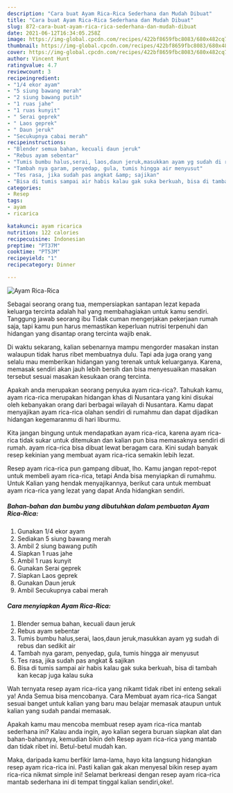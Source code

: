 ```yaml
---
description: "Cara buat Ayam Rica-Rica Sederhana dan Mudah Dibuat"
title: "Cara buat Ayam Rica-Rica Sederhana dan Mudah Dibuat"
slug: 872-cara-buat-ayam-rica-rica-sederhana-dan-mudah-dibuat
date: 2021-06-12T16:34:05.258Z
image: https://img-global.cpcdn.com/recipes/422bf8659fbc8083/680x482cq70/ayam-rica-rica-foto-resep-utama.jpg
thumbnail: https://img-global.cpcdn.com/recipes/422bf8659fbc8083/680x482cq70/ayam-rica-rica-foto-resep-utama.jpg
cover: https://img-global.cpcdn.com/recipes/422bf8659fbc8083/680x482cq70/ayam-rica-rica-foto-resep-utama.jpg
author: Vincent Hunt
ratingvalue: 4.7
reviewcount: 3
recipeingredient:
- "1/4 ekor ayam"
- "5 siung bawang merah"
- "2 siung bawang putih"
- "1 ruas jahe"
- "1 ruas kunyit"
- " Serai geprek"
- " Laos geprek"
- " Daun jeruk"
- "Secukupnya cabai merah"
recipeinstructions:
- "Blender semua bahan, kecuali daun jeruk"
- "Rebus ayam sebentar"
- "Tumis bumbu halus,serai, laos,daun jeruk,masukkan ayam yg sudah di rebus dan sedikit air"
- "Tambah nya garam, penyedap, gula, tumis hingga air menyusut"
- "Tes rasa, jika sudah pas angkat &amp; sajikan"
- "Bisa di tumis sampai air habis kalau gak suka berkuah, bisa di tambah kan kecap juga kalau suka"
categories:
- Resep
tags:
- ayam
- ricarica

katakunci: ayam ricarica 
nutrition: 122 calories
recipecuisine: Indonesian
preptime: "PT37M"
cooktime: "PT53M"
recipeyield: "1"
recipecategory: Dinner

---
```



![Ayam Rica-Rica](https://img-global.cpcdn.com/recipes/422bf8659fbc8083/680x482cq70/ayam-rica-rica-foto-resep-utama.jpg)

Sebagai seorang orang tua, mempersiapkan santapan lezat kepada keluarga tercinta adalah hal yang membahagiakan untuk kamu sendiri. Tanggung jawab seorang ibu Tidak cuman mengerjakan pekerjaan rumah saja, tapi kamu pun harus memastikan keperluan nutrisi terpenuhi dan hidangan yang disantap orang tercinta wajib enak.

Di waktu  sekarang, kalian sebenarnya mampu mengorder masakan instan walaupun tidak harus ribet membuatnya dulu. Tapi ada juga orang yang selalu mau memberikan hidangan yang terenak untuk keluarganya. Karena, memasak sendiri akan jauh lebih bersih dan bisa menyesuaikan masakan tersebut sesuai masakan kesukaan orang tercinta. 



Apakah anda merupakan seorang penyuka ayam rica-rica?. Tahukah kamu, ayam rica-rica merupakan hidangan khas di Nusantara yang kini disukai oleh kebanyakan orang dari berbagai wilayah di Nusantara. Kamu dapat menyajikan ayam rica-rica olahan sendiri di rumahmu dan dapat dijadikan hidangan kegemaranmu di hari liburmu.

Kita jangan bingung untuk mendapatkan ayam rica-rica, karena ayam rica-rica tidak sukar untuk ditemukan dan kalian pun bisa memasaknya sendiri di rumah. ayam rica-rica bisa dibuat lewat beragam cara. Kini sudah banyak resep kekinian yang membuat ayam rica-rica semakin lebih lezat.

Resep ayam rica-rica pun gampang dibuat, lho. Kamu jangan repot-repot untuk membeli ayam rica-rica, tetapi Anda bisa menyiapkan di rumahmu. Untuk Kalian yang hendak menyajikannya, berikut cara untuk membuat ayam rica-rica yang lezat yang dapat Anda hidangkan sendiri.

<!--inarticleads1-->

##### Bahan-bahan dan bumbu yang dibutuhkan dalam pembuatan Ayam Rica-Rica:

1. Gunakan 1/4 ekor ayam
1. Sediakan 5 siung bawang merah
1. Ambil 2 siung bawang putih
1. Siapkan 1 ruas jahe
1. Ambil 1 ruas kunyit
1. Gunakan  Serai geprek
1. Siapkan  Laos geprek
1. Gunakan  Daun jeruk
1. Ambil Secukupnya cabai merah




<!--inarticleads2-->

##### Cara menyiapkan Ayam Rica-Rica:

1. Blender semua bahan, kecuali daun jeruk
1. Rebus ayam sebentar
1. Tumis bumbu halus,serai, laos,daun jeruk,masukkan ayam yg sudah di rebus dan sedikit air
1. Tambah nya garam, penyedap, gula, tumis hingga air menyusut
1. Tes rasa, jika sudah pas angkat &amp; sajikan
1. Bisa di tumis sampai air habis kalau gak suka berkuah, bisa di tambah kan kecap juga kalau suka




Wah ternyata resep ayam rica-rica yang nikamt tidak ribet ini enteng sekali ya! Anda Semua bisa mencobanya. Cara Membuat ayam rica-rica Sangat sesuai banget untuk kalian yang baru mau belajar memasak ataupun untuk kalian yang sudah pandai memasak.

Apakah kamu mau mencoba membuat resep ayam rica-rica mantab sederhana ini? Kalau anda ingin, ayo kalian segera buruan siapkan alat dan bahan-bahannya, kemudian bikin deh Resep ayam rica-rica yang mantab dan tidak ribet ini. Betul-betul mudah kan. 

Maka, daripada kamu berfikir lama-lama, hayo kita langsung hidangkan resep ayam rica-rica ini. Pasti kalian gak akan menyesal bikin resep ayam rica-rica nikmat simple ini! Selamat berkreasi dengan resep ayam rica-rica mantab sederhana ini di tempat tinggal kalian sendiri,oke!.

